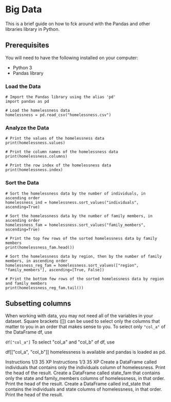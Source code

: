 # Big Data

This is a brief guide on how to fck around with the Pandas and other libraries library in Python.

## Prerequisites

You will need to have the following installed on your computer:

- Python 3
- Pandas library

### Load the Data

```
# Import the Pandas library using the alias 'pd'
import pandas as pd

# Load the homelessness data
homelessness = pd.read_csv("homelessness.csv")
```
### Analyze the Data
```
# Print the values of the homelessness data
print(homelessness.values)

# Print the column names of the homelessness data
print(homelessness.columns)

# Print the row index of the homelessness data
print(homelessness.index)
```
### Sort the Data
```
# Sort the homelessness data by the number of individuals, in ascending order
homelessness_ind = homelessness.sort_values("individuals", ascending=True)

# Sort the homelessness data by the number of family members, in ascending order
homelessness_fam = homelessness.sort_values("family_members", ascending=True)

# Print the top few rows of the sorted homelessness data by family members
print(homelessness_fam.head())

# Sort the homelessness data by region, then by the number of family members, in ascending order
homelessness_reg_fam = homelessness.sort_values(["region", "family_members"], ascending=[True, False])

# Print the bottom few rows of the sorted homelessness data by region and family members
print(homelessness_reg_fam.tail())

```
## Subsetting columns
When working with data, you may not need all of the variables in your dataset. Square brackets ([]) can be used to select only the columns that matter to you in an order that makes sense to you. To select only ``"col_a"`` of the DataFrame df, use

```df["col_a"]```
To select "col_a" and "col_b" of df, use

df[["col_a", "col_b"]]
homelessness is available and pandas is loaded as pd.

Instructions 1/3
35 XP
Instructions 1/3
35 XP
Create a DataFrame called individuals that contains only the individuals column of homelessness.
Print the head of the result.
Create a DataFrame called state_fam that contains only the state and family_members columns of homelessness, in that order.
Print the head of the result.
Create a DataFrame called ind_state that contains the individuals and state columns of homelessness, in that order.
Print the head of the result.















